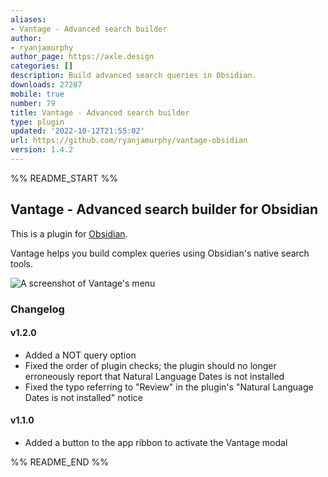 ```yaml
---
aliases:
- Vantage - Advanced search builder
author:
- ryanjamurphy
author_page: https://axle.design
categories: []
description: Build advanced search queries in Obsidian.
downloads: 27287
mobile: true
number: 79
title: Vantage - Advanced search builder
type: plugin
updated: '2022-10-12T21:55:02'
url: https://github.com/ryanjamurphy/vantage-obsidian
version: 1.4.2
---
```


%% README_START %%

## Vantage - Advanced search builder for Obsidian

This is a plugin for [Obsidian](https://obsidian.md).

Vantage helps you build complex queries using Obsidian's native search tools. 

![A screenshot of Vantage's menu](https://i.imgur.com/CFgkmK6.png)

### Changelog
#### v1.2.0
- Added a NOT query option
- Fixed the order of plugin checks; the plugin should no longer erroneously report that Natural Language Dates is not installed
- Fixed the typo referring to "Review" in the plugin's "Natural Language Dates is not installed" notice

#### v1.1.0
- Added a button to the app ribbon to activate the Vantage modal


%% README_END %%